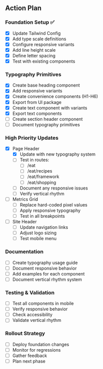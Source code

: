 ## Action Plan

### Foundation Setup ✅
- [x] Update Tailwind Config
- [x] Add type scale definitions
- [x] Configure responsive variants
- [x] Add line height scale
- [x] Define letter spacing
- [x] Test with existing components

### Typography Primitives
- [x] Create base heading component
- [x] Add responsive variants
- [x] Create convenience components (H1-H6)
- [x] Export from UI package
- [x] Create text component with variants
- [x] Export text components
- [ ] Create section header component
- [ ] Document typography primitives

### High Priority Updates
- [x] Page Header
  - [x] Update with new typography system
  - [ ] Test in routes:
    - [ ] /eat
    - [ ] /eat/recipes
    - [ ] /eat/framework
    - [ ] /eat/shopping
  - [ ] Document any responsive issues
  - [ ] Verify vertical rhythm

- [ ] Metrics Grid
  - [ ] Replace hard-coded pixel values
  - [ ] Apply responsive typography
  - [ ] Test in all breakpoints

- [ ] Site Header
  - [ ] Update navigation links
  - [ ] Adjust logo sizing
  - [ ] Test mobile menu

### Documentation
- [ ] Create typography usage guide
- [ ] Document responsive behavior
- [ ] Add examples for each component
- [ ] Document vertical rhythm system

### Testing & Validation
- [ ] Test all components in mobile
- [ ] Verify responsive behavior
- [ ] Check accessibility
- [ ] Validate vertical rhythm

### Rollout Strategy
- [ ] Deploy foundation changes
- [ ] Monitor for regressions
- [ ] Gather feedback
- [ ] Plan next phase 
